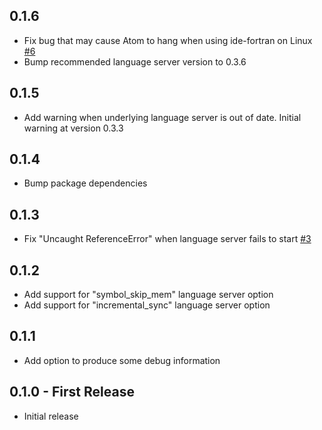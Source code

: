 ## 0.1.6
* Fix bug that may cause Atom to hang when using ide-fortran on Linux [#6](https://github.com/hansec/ide-fortran/issues/6)
* Bump recommended language server version to 0.3.6

## 0.1.5
* Add warning when underlying language server is out of date. Initial warning at version 0.3.3

## 0.1.4
* Bump package dependencies

## 0.1.3
* Fix "Uncaught ReferenceError" when language server fails to start [#3](https://github.com/hansec/ide-fortran/issues/3)

## 0.1.2
* Add support for "symbol_skip_mem" language server option
* Add support for "incremental_sync" language server option

## 0.1.1
* Add option to produce some debug information

## 0.1.0 - First Release
* Initial release
